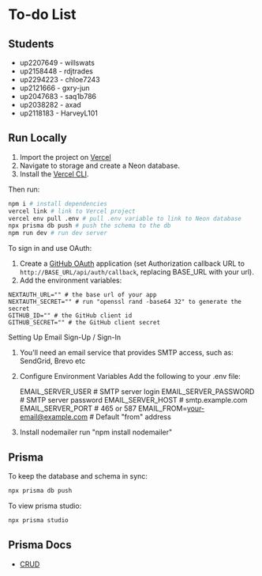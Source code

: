 # To-do List

## Students

- up2207649 - willswats
- up2158448 - rdjtrades
- up2294223 - chloe7243
- up2121666 - gxry-jun
- up2047683 - saq1b786
- up2038282 - axad
- up2118183 - HarveyL101

## Run Locally

1. Import the project on [Vercel](https://vercel.com)
2. Navigate to storage and create a Neon database.
3. Install the [Vercel CLI](https://vercel.com/docs/cli).

Then run:

```bash
npm i # install dependencies
vercel link # link to Vercel project
vercel env pull .env # pull .env variable to link to Neon database
npx prisma db push # push the schema to the db
npm run dev # run dev server
```

To sign in and use OAuth:

1. Create a [GitHub OAuth](https://github.com/settings/apps/new) application (set Authorization callback URL to `http://BASE_URL/api/auth/callback`, replacing BASE_URL with your url).
2. Add the environment variables:

```text
NEXTAUTH_URL="" # the base url of your app
NEXTAUTH_SECRET="" # run "openssl rand -base64 32" to generate the secret
GITHUB_ID="" # the GitHub client id
GITHUB_SECRET="" # the GitHub client secret
```

Setting Up Email Sign-Up / Sign-In

1. You'll need an email service that provides SMTP access, such as: SendGrid, Brevo etc

2. Configure Environment Variables
   Add the following to your .env file:

   EMAIL_SERVER_USER # SMTP server login
   EMAIL_SERVER_PASSWORD # SMTP server password
   EMAIL_SERVER_HOST # smtp.example.com
   EMAIL_SERVER_PORT # 465 or 587
   EMAIL_FROM=your-email@example.com # Default "from" address

3. Install nodemailer
   run "npm install nodemailer"

## Prisma

To keep the database and schema in sync:

```bash
npx prisma db push
```

To view prisma studio:

```bash
npx prisma studio
```

## Prisma Docs

- [CRUD](https://www.prisma.io/docs/orm/prisma-client/queries/crud)
